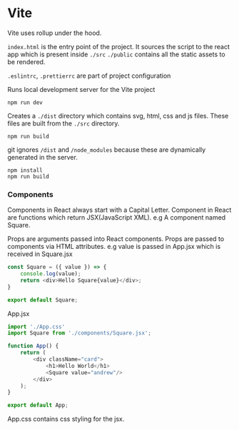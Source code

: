# Vite
Vite uses rollup under the hood.

`index.html` is the entry point of the project. It sources the script to the react app which is present inside `./src`
`./public` contains all the static assets to be rendered.

`.eslintrc`, `.prettierrc` are part of project configuration

Runs local development server for the Vite project
```
npm run dev
```

Creates a `./dist` directory which contains svg, html, css and js files. These files are built from the `./src` directory.
```
npm run build
```

git ignores `/dist` and `/node_modules` because these are dynamically generated in the server.
```
npm install
npm run build
```

### Components
Components in React always start with a Capital Letter. Component in React are functions which return JSX(JavaScript XML).
e.g A component named Square. 

Props are arguments passed into React components. Props are passed to components via HTML attributes. e.g value is passed in App.jsx which is received in Square.jsx
```javascript
const Square = ({ value }) => {
    console.log(value);
    return <div>Hello Square{value}</div>;
}

export default Square;
```

App.jsx
```javascript
import './App.css'
import Square from './components/Square.jsx';

function App() {
    return (
        <div className="card">
            <h1>Hello World</h1>
            <Square value="andrew"/>
        </div>
    );
}

export default App;
```

App.css contains css styling for the jsx.